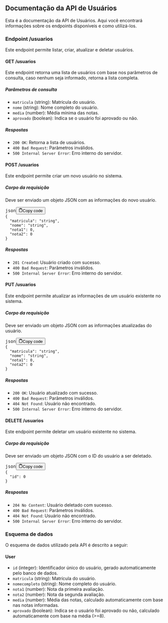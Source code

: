 <div class="markdown prose w-full break-words dark:prose-invert light"><h2>Documentação da API de Usuários</h2><p>Esta é a documentação da API de Usuários. Aqui você encontrará informações sobre os endpoints disponíveis e como utilizá-los.</p><h3>Endpoint /usuarios</h3><p>Este endpoint permite listar, criar, atualizar e deletar usuários.</p><h4>GET /usuarios</h4><p>Este endpoint retorna uma lista de usuários com base nos parâmetros de consulta, caso nenhum seja informado, retorna a lista completa.</p><h5>Parâmetros de consulta</h5><ul><li><code>matricula</code> (string): Matrícula do usuário.</li><li><code>nome</code> (string): Nome completo do usuário.</li><li><code>media</code> (number): Média mínima das notas.</li><li><code>aprovado</code> (boolean): Indica se o usuário foi aprovado ou não.</li></ul><h5>Respostas</h5><ul><li><code>200 OK</code>: Retorna a lista de usuários.</li><li><code>400 Bad Request</code>: Parâmetros inválidos.</li><li><code>500 Internal Server Error</code>: Erro interno do servidor.</li></ul><h4>POST /usuarios</h4><p>Este endpoint permite criar um novo usuário no sistema.</p><h5>Corpo da requisição</h5><p>Deve ser enviado um objeto JSON com as informações do novo usuário.</p><pre><div class="bg-black rounded-md mb-4"><div class="flex items-center relative text-gray-200 bg-gray-800 px-4 py-2 text-xs font-sans justify-between rounded-t-md"><span>json</span><button class="flex ml-auto gap-2"><svg stroke="currentColor" fill="none" stroke-width="2" viewBox="0 0 24 24" stroke-linecap="round" stroke-linejoin="round" class="h-4 w-4" height="1em" width="1em" xmlns="http://www.w3.org/2000/svg"><path d="M16 4h2a2 2 0 0 1 2 2v14a2 2 0 0 1-2 2H6a2 2 0 0 1-2-2V6a2 2 0 0 1 2-2h2"></path><rect x="8" y="2" width="8" height="4" rx="1" ry="1"></rect></svg>Copy code</button></div><div class="p-4 overflow-y-auto"><code class="!whitespace-pre hljs language-json"><span class="hljs-punctuation">{</span>
  <span class="hljs-attr">"matricula"</span><span class="hljs-punctuation">:</span> <span class="hljs-string">"string"</span><span class="hljs-punctuation">,</span>
  <span class="hljs-attr">"nome"</span><span class="hljs-punctuation">:</span> <span class="hljs-string">"string"</span><span class="hljs-punctuation">,</span>
  <span class="hljs-attr">"nota1"</span><span class="hljs-punctuation">:</span> <span class="hljs-number">0</span><span class="hljs-punctuation">,</span>
  <span class="hljs-attr">"nota2"</span><span class="hljs-punctuation">:</span> <span class="hljs-number">0</span>
<span class="hljs-punctuation">}</span>
</code></div></div></pre><h5>Respostas</h5><ul><li><code>201 Created</code>: Usuário criado com sucesso.</li><li><code>400 Bad Request</code>: Parâmetros inválidos.</li><li><code>500 Internal Server Error</code>: Erro interno do servidor.</li></ul><h4>PUT /usuarios</h4><p>Este endpoint permite atualizar as informações de um usuário existente no sistema.</p><h5>Corpo da requisição</h5><p>Deve ser enviado um objeto JSON com as informações atualizadas do usuário.</p><pre><div class="bg-black rounded-md mb-4"><div class="flex items-center relative text-gray-200 bg-gray-800 px-4 py-2 text-xs font-sans justify-between rounded-t-md"><span>json</span><button class="flex ml-auto gap-2"><svg stroke="currentColor" fill="none" stroke-width="2" viewBox="0 0 24 24" stroke-linecap="round" stroke-linejoin="round" class="h-4 w-4" height="1em" width="1em" xmlns="http://www.w3.org/2000/svg"><path d="M16 4h2a2 2 0 0 1 2 2v14a2 2 0 0 1-2 2H6a2 2 0 0 1-2-2V6a2 2 0 0 1 2-2h2"></path><rect x="8" y="2" width="8" height="4" rx="1" ry="1"></rect></svg>Copy code</button></div><div class="p-4 overflow-y-auto"><code class="!whitespace-pre hljs language-json"><span class="hljs-punctuation">{</span>
  <span class="hljs-attr">"matricula"</span><span class="hljs-punctuation">:</span> <span class="hljs-string">"string"</span><span class="hljs-punctuation">,</span>
  <span class="hljs-attr">"nome"</span><span class="hljs-punctuation">:</span> <span class="hljs-string">"string"</span><span class="hljs-punctuation">,</span>
  <span class="hljs-attr">"nota1"</span><span class="hljs-punctuation">:</span> <span class="hljs-number">0</span><span class="hljs-punctuation">,</span>
  <span class="hljs-attr">"nota2"</span><span class="hljs-punctuation">:</span> <span class="hljs-number">0</span>
<span class="hljs-punctuation">}</span>
</code></div></div></pre><h5>Respostas</h5><ul><li><code>200 OK</code>: Usuário atualizado com sucesso.</li><li><code>400 Bad Request</code>: Parâmetros inválidos.</li><li><code>404 Not Found</code>: Usuário não encontrado.</li><li><code>500 Internal Server Error</code>: Erro interno do servidor.</li></ul><h4>DELETE /usuarios</h4><p>Este endpoint permite deletar um usuário existente no sistema.</p><h5>Corpo da requisição</h5><p>Deve ser enviado um objeto JSON com o ID do usuário a ser deletado.</p><pre><div class="bg-black rounded-md mb-4"><div class="flex items-center relative text-gray-200 bg-gray-800 px-4 py-2 text-xs font-sans justify-between rounded-t-md"><span>json</span><button class="flex ml-auto gap-2"><svg stroke="currentColor" fill="none" stroke-width="2" viewBox="0 0 24 24" stroke-linecap="round" stroke-linejoin="round" class="h-4 w-4" height="1em" width="1em" xmlns="http://www.w3.org/2000/svg"><path d="M16 4h2a2 2 0 0 1 2 2v14a2 2 0 0 1-2 2H6a2 2 0 0 1-2-2V6a2 2 0 0 1 2-2h2"></path><rect x="8" y="2" width="8" height="4" rx="1" ry="1"></rect></svg>Copy code</button></div><div class="p-4 overflow-y-auto"><code class="!whitespace-pre hljs language-json"><span class="hljs-punctuation">{</span>
  <span class="hljs-attr">"id"</span><span class="hljs-punctuation">:</span> <span class="hljs-number">0</span>
<span class="hljs-punctuation">}</span>
</code></div></div></pre><h5>Respostas</h5><ul><li><code>204 No Content</code>: Usuário deletado com sucesso.</li><li><code>400 Bad Request</code>: Parâmetros inválidos.</li><li><code>404 Not Found</code>: Usuário não encontrado.</li><li><code>500 Internal Server Error</code>: Erro interno do servidor.</li></ul><h3>Esquema de dados</h3><p>O esquema de dados utilizado pela API é descrito a seguir:</p><h4>User</h4><ul><li><code>id</code> (integer): Identificador único do usuário, gerado automaticamente pelo banco de dados.</li><li><code>matricula</code> (string): Matrícula do usuário.</li><li><code>nomecompleto</code> (string): Nome completo do usuário.</li><li><code>nota1</code> (number): Nota da primeira avaliação.</li><li><code>nota2</code> (number): Nota da segunda avaliação.</li><li><code>media</code> (number): Média das notas, calculado automaticamente com base nas notas informadas.</li><li><code>aprovado</code> (boolean): Indica se o usuário foi aprovado ou não, calculado automaticamente com base na média (&gt;=8).</li></ul></div>